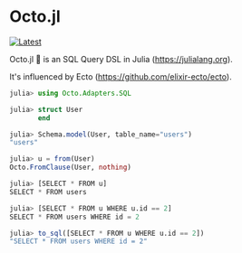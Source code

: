 # Octo.jl

[![Latest](https://img.shields.io/badge/docs-latest-blue.svg)](https://wookay.github.io/docs/Octo.jl/)

Octo.jl 🐙 is an SQL Query DSL in Julia (https://julialang.org).

It's influenced by Ecto (https://github.com/elixir-ecto/ecto).


```julia
julia> using Octo.Adapters.SQL

julia> struct User
       end

julia> Schema.model(User, table_name="users")
"users"

julia> u = from(User)
Octo.FromClause(User, nothing)

julia> [SELECT * FROM u]
SELECT * FROM users

julia> [SELECT * FROM u WHERE u.id == 2]
SELECT * FROM users WHERE id = 2

julia> to_sql([SELECT * FROM u WHERE u.id == 2])
"SELECT * FROM users WHERE id = 2"
````

